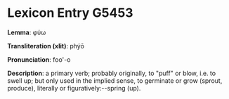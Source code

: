 # Lexicon Entry G5453

**Lemma**: φύω

**Transliteration (xlit)**: phýō

**Pronunciation**: foo'-o

**Description**:
a primary verb; probably originally, to "puff" or blow, i.e. to swell up; but only used in the implied sense, to germinate or grow (sprout, produce), literally or figuratively:--spring (up).
